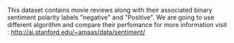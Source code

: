 This dataset contains movie reviews along with their associated binary sentiment polarity labels "negative" and "Positive".
We are going to use different algorithm and compare their perfomance
for more information visit : http://ai.stanford.edu/~amaas/data/sentiment/
